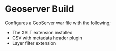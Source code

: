 Geoserver Build
===============

Configures a GeoServer war file with the following;

* The XSLT extension installed
* CSV with metadata header plugin
* Layer filter extension
